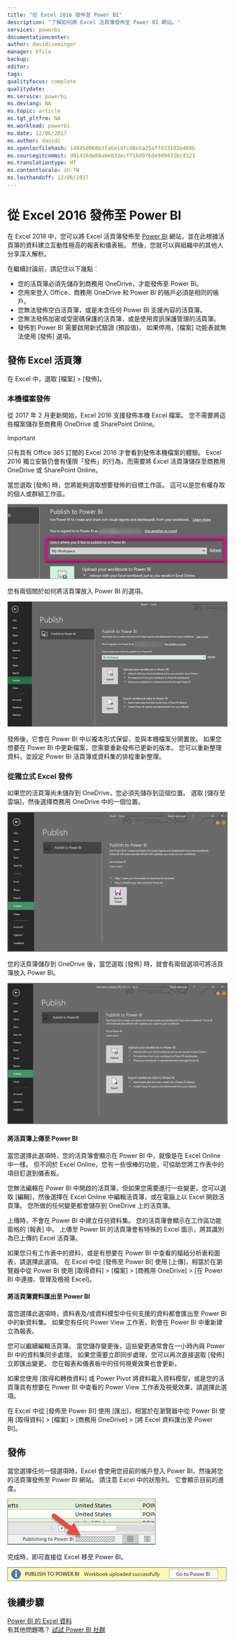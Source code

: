```yaml
---
title: "從 Excel 2016 發佈至 Power BI"
description: "了解如何將 Excel 活頁簿發佈至 Power BI 網站。"
services: powerbi
documentationcenter: 
author: davidiseminger
manager: kfile
backup: 
editor: 
tags: 
qualityfocus: complete
qualitydate: 
ms.service: powerbi
ms.devlang: NA
ms.topic: article
ms.tgt_pltfrm: NA
ms.workload: powerbi
ms.date: 12/06/2017
ms.author: davidi
ms.openlocfilehash: 14845d060b3fa6e1dfcd8e5a25affd33183e480b
ms.sourcegitcommit: d91436de68a0e833ecff18d976de9d9431bc4121
ms.translationtype: HT
ms.contentlocale: zh-TW
ms.lasthandoff: 12/06/2017
---
```

# <a name="publish-to-power-bi-from-excel-2016"></a>從 Excel 2016 發佈至 Power BI
在 Excel 2016 中，您可以將 Excel 活頁簿發佈至 [Power BI](https://powerbi.microsoft.com) 網站，並在此根據活頁簿的資料建立互動性極高的報表和儀表板。 然後，您就可以與組織中的其他人分享深入解析。

在繼續討論前，請記住以下幾點︰

* 您的活頁簿必須先儲存到商務用 OneDrive，才能發佈至 Power BI。
* 您用來登入 Office、商務用 OneDrive 和 Power BI 的帳戶必須是相同的帳戶。
* 您無法發佈空白活頁簿，或是未含任何 Power BI 支援內容的活頁簿。
* 您無法發佈加密或受密碼保護的活頁簿，或是使用資訊保護管理的活頁簿。
* 發佈到 Power BI 需要啟用新式驗證 (預設值)。 如果停用，[檔案] 功能表就無法使用 [發佈] 選項。

## <a name="to-publish-your-excel-workbook"></a>發佈 Excel 活頁簿
在 Excel 中，選取 [檔案] > [發佈]。

### <a name="local-file-publishing"></a>本機檔案發佈
從 2017 年 2 月更新開始，Excel 2016 支援發佈本機 Excel 檔案。 您不需要將這些檔案儲存至商務用 OneDrive 或 SharePoint Online。

> [!IMPORTANT]
> 只有具有 Office 365 訂閱的 Excel 2016 才會看到發佈本機檔案的體驗。 Excel 2016 獨立安裝仍會有僅限「發佈」的行為，而需要將 Excel 活頁簿儲存至商務用 OneDrive 或 SharePoint Online。
> 
> 

當您選取 [發佈] 時，您將能夠選取想要發佈的目標工作區。 這可以是您有權存取的個人或群組工作區。

![](media/service-publish-from-excel/pbi_choose_workspace.png)

您有兩個關於如何將活頁簿放入 Power BI 的選項。

![](media/service-publish-from-excel/pbi_uploadexport3.png)

發佈後，它會在 Power BI 中以複本形式保留，並與本機檔案分開置放。 如果您想要在 Power BI 中更新檔案，您需要重新發佈已更新的版本。 您可以重新整理資料，並設定 Power BI 活頁簿或資料集的排程重新整理。

### <a name="publishing-from-excel-standalone"></a>從獨立式 Excel 發佈
如果您的活頁簿尚未儲存到 OneDrive，您必須先儲存到這個位置。 選取 [儲存至雲端]，然後選擇商務用 OneDrive 中的一個位置。

![](media/service-publish-from-excel/pbi_savetoonedrive2.png)

您的活頁簿儲存到 OneDrive 後，當您選取 [發佈] 時，就會有兩個選項可將活頁簿放入 Power BI。

![](media/service-publish-from-excel/pbi_uploadexport2.png)

#### <a name="upload-your-workbook-to-power-bi"></a>將活頁簿上傳至 Power BI
當您選擇此選項時，您的活頁簿會顯示在 Power BI 中，就像是在 Excel Online 中一樣。 但不同於 Excel Online，您有一些很棒的功能，可協助您將工作表中的項目釘選到儀表板。

您無法編輯在 Power BI 中開啟的活頁簿，但如果您需要進行一些變更，您可以選取 [編輯]，然後選擇在 Excel Online 中編輯活頁簿，或在電腦上以 Excel 開啟活頁簿。 您所做的任何變更都會儲存到 OneDrive 上的活頁簿。

上傳時，不會在 Power BI 中建立任何資料集。 您的活頁簿會顯示在工作區功能窗格的 [報表] 中。 上傳至 Power BI 的活頁簿會有特殊的 Excel 圖示，將其識別為已上傳的 Excel 活頁簿。

如果您只有工作表中的資料，或是有想要在 Power BI 中查看的樞紐分析表和圖表，請選擇此選項。
在 Excel 中從 [發佈至 Power BI] 使用 [上傳]，相當於在瀏覽器中從 Power BI 使用 [取得資料] > [檔案] > [商務用 OneDrive] > [在 Power BI 中連接、管理及檢視 Excel]。

#### <a name="export-workbook-data-to-power-bi"></a>將活頁簿資料匯出至 Power BI
當您選擇此選項時，資料表及/或資料模型中任何支援的資料都會匯出至 Power BI 中的新資料集。 如果您有任何 Power View 工作表，則會在 Power BI 中重新建立為報表。

您可以繼續編輯活頁簿。 當您儲存變更後，這些變更通常會在一小時內與 Power BI 中的資料集同步處理。 如果您需要立即同步處理，您可以再次直接選取 [發佈] 立即匯出變更。 您在報表和儀表板中的任何視覺效果也會更新。

如果您使用 [取得和轉換資料] 或 Power Pivot 將資料載入資料模型，或是您的活頁簿具有想要在 Power BI 中查看的 Power View 工作表及視覺效果，請選擇此選項。

在 Excel 中從 [發佈至 Power BI] 使用 [匯出]，相當於在瀏覽器中從 Power BI 使用 [取得資料] > [檔案] > [商務用 OneDrive] > [將 Excel 資料匯出至 Power BI]。

## <a name="publishing"></a>發佈
當您選擇任何一個選項時，Excel 會使用您目前的帳戶登入 Power BI，然後將您的活頁簿發佈至 Power BI 網站。 請注意 Excel 中的狀態列。 它會顯示目前的進度。

![](media/service-publish-from-excel/pbi_publishingstatus.png)

完成時，即可直接從 Excel 移至 Power BI。

![](media/service-publish-from-excel/pbi_gotopbi.png)

## <a name="next-steps"></a>後續步驟
[Power BI 的 Excel 資料](service-excel-workbook-files.md)  
有其他問題嗎？ [試試 Power BI 社群](http://community.powerbi.com/)

